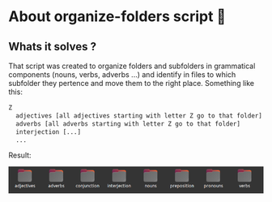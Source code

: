 # About organize-folders script :file_folder:

## Whats it solves ?

That script was created to organize folders and subfolders in grammatical components (nouns, verbs, adverbs ...) and identify in files to which subfolder they pertence and move them to the right place. Something like this:

```
Z 
  adjectives [all adjectives starting with letter Z go to that folder]
  adverbs [all adverbs starting with letter Z go to that folder]
  interjection [...]
  ...

```

Result:

<img src="../imgs/result-organize-folder-script.png">

